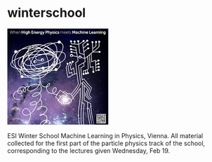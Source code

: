 # winterschool

![HEPMeetsML](logo.jpeg)

ESI Winter School Machine Learning in Physics, Vienna.
All material collected for the first part of the particle physics track of the school,
corresponding to the lectures given Wednesday, Feb 19.
